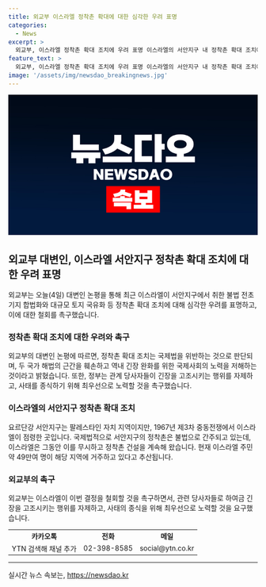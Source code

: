 ```yaml
---
title: 외교부 이스라엘 정착촌 확대에 대한 심각한 우려 표명
categories:
  - News
excerpt: >
  외교부, 이스라엘 정착촌 확대 조치에 우려 표명 이스라엘의 서안지구 내 정착촌 확대 조치에 대해 외교부가 우려를 표명했습니다. 정착촌 건설은 국제법 위반이며 두 국가 해법의 근간을 훼손하고 역내 긴장 완화를 위한 국제사회의 노력을 저해하는 것으로 지적하면서 이스라엘에 철회를 촉구했습니다. 또한 관계 당사자들이 긴장을 고조시키는 행위를 자제하고 사태를 종식하기 위해 최우선으로 노력할 것을 촉구했습니다. 요르단강 서안지구는 팔레스타인 자치 지역이지만, 이스라엘이 1967년 점령한 곳으로 국제법적으로 정착촌은 불법으로 간주됩니다.
feature_text: >
  외교부, 이스라엘 정착촌 확대 조치에 우려 표명 이스라엘의 서안지구 내 정착촌 확대 조치에 대해 외교부가 우려를 표명했습니다. 정착촌 건설은 국제법 위반이며 두 국가 해법의 근간을 훼손하고 역내 긴장 완화를 위한 국제사회의 노력을 저해하는 것으로 지적하면서 이스라엘에 철회를 촉구했습니다. 또한 관계 당사자들이 긴장을 고조시키는 행위를 자제하고 사태를 종식하기 위해 최우선으로 노력할 것을 촉구했습니다. 요르단강 서안지구는 팔레스타인 자치 지역이지만, 이스라엘이 1967년 점령한 곳으로 국제법적으로 정착촌은 불법으로 간주됩니다.
image: '/assets/img/newsdao_breakingnews.jpg'
---
```


<p><img src="/assets/img/newsdao_breakingnews.jpg" alt="ranknews 속보" /></p>

<h2 data-ke-size="size26">외교부 대변인, 이스라엘 서안지구 정착촌 확대 조치에 대한 우려 표명</h2>

<p data-ke-size="size16">외교부는 오늘(4일) 대변인 논평을 통해 최근 이스라엘이 서안지구에서 취한 불법 전초기지 합법화와 대규모 토지 국유화 등 정착촌 확대 조치에 대해 심각한 우려를 표명하고, 이에 대한 철회를 촉구했습니다.</p>

<h3>정착촌 확대 조치에 대한 우려와 촉구</h3>

<p data-ke-size="size16">외교부의 대변인 논평에 따르면, 정착촌 확대 조치는 국제법을 위반하는 것으로 판단되며, 두 국가 해법의 근간을 훼손하고 역내 긴장 완화를 위한 국제사회의 노력을 저해하는 것이라고 밝혔습니다. 또한, 정부는 관계 당사자들이 긴장을 고조시키는 행위를 자제하고, 사태를 종식하기 위해 최우선으로 노력할 것을 촉구했습니다.</p>

<h3>이스라엘의 서안지구 정착촌 확대 조치</h3>

<p data-ke-size="size16">요르단강 서안지구는 팔레스타인 자치 지역이지만, 1967년 제3차 중동전쟁에서 이스라엘이 점령한 곳입니다. 국제법적으로 서안지구의 정착촌은 불법으로 간주되고 있는데, 이스라엘은 그동안 이를 무시하고 정착촌 건설을 계속해 왔습니다. 현재 이스라엘 주민 약 49만여 명이 해당 지역에 거주하고 있다고 추산됩니다.</p>

<h3>외교부의 촉구</h3>

<p data-ke-size="size16">외교부는 이스라엘이 이번 결정을 철회할 것을 촉구하면서, 관련 당사자들로 하여금 긴장을 고조시키는 행위를 자제하고, 사태의 종식을 위해 최우선으로 노력할 것을 요구했습니다.</p>

<table>
  <tr>
    <td style="text-align: center; height: 17px;"><b>카카오톡</b></td>
    <td style="text-align: center; height: 17px;"><b>전화</b></td>
    <td style="text-align: center; height: 17px;"><b>메일</b></td>
  </tr>
  <tr>
    <td style="text-align: center; height: 17px;">YTN 검색해 채널 추가</td>
    <td style="text-align: center; height: 17px;">02-398-8585</td>
    <td style="text-align: center; height: 17px;">social@ytn.co.kr</td>
  </tr>
</table>

<hr>
실시간 뉴스 속보는, <a href="https://newsdao.kr" rel="dofollow">https://newsdao.kr</a>


